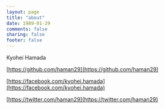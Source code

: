 ```yaml
---
layout: page
title: "about"
date: 1989-01-29
comments: false
sharing: false
footer: false
---
```

Kyohei Hamada

[https://github.com/haman29](https://github.com/haman29)

[https://facebook.com/kyohei.hamada](https://facebook.com/kyohei.hamada)

[https://twitter.com/haman29](https://twitter.com/haman29)
